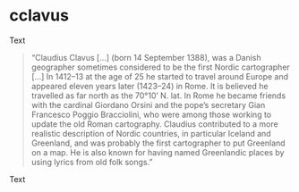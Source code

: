 
<!-- README.md is generated from README.Rmd. Please edit that file -->

# cclavus

<!-- badges: start -->

<!-- badges: end -->

Text

> “Claudius Clavus \[…\] (born 14 September 1388), was a Danish
> geographer sometimes considered to be the first Nordic cartographer
> \[…\] In 1412–13 at the age of 25 he started to travel around Europe
> and appeared eleven years later (1423–24) in Rome. It is believed he
> travelled as far north as the 70°10’ N. lat. In Rome he became friends
> with the cardinal Giordano Orsini and the pope’s secretary Gian
> Francesco Poggio Bracciolini, who were among those working to update
> the old Roman cartography. Claudius contributed to a more realistic
> description of Nordic countries, in particular Iceland and Greenland,
> and was probably the first cartographer to put Greenland on a map. He
> is also known for having named Greenlandic places by using lyrics from
> old folk songs.”

Text
